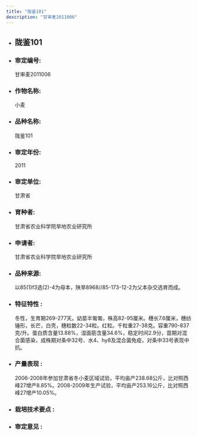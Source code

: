 ```yaml
---
title: "陇鉴101"
description: "甘审麦2011006"
---
```

* ## 陇鉴101
* ###  审定编号:  
   甘审麦2011006

*  ### 作物名称:  
   小麦

*   ###  品种名称: 
    陇鉴101

*   ### 审定年份: 
    2011

*   ### 审定单位:  
    甘肃省

*   ### 育种者:  
    甘肃省农业科学院旱地农业研究所

*   ### 申请者:  
    甘肃省农业科学院旱地农业研究所

*   ### 品种来源:  
    以85(1)f3选(2)-4为母本，陕旱8968//85-173-12-2为父本杂交选育而成。

*   ### 特征特性 : 
    冬性，生育期269-277天。幼苗半匍匍，株高82-95厘米。穗长7.6厘米，穗纺锤形，长芒，白壳，穗粒数22-34粒。红粒。千粒重27-38克。容重790-837克/升。蛋白质含量13.88%，湿面筋含量34.6%，稳定时间2.9分，苗期对混合菌感染，成株期对条中32号、水4、hy8及混合菌免疫，对条中33号表现中抗。

*   ### 产量表现 : 
    2006-2008年参加甘肃省冬小麦区域试验，平均亩产238.68公斤，比对照西峰27增产8.85%。2008-2009年生产试验，平均亩产253.16公斤，比对照西峰27增产10.05%。

*   ### 栽培技术要点 : 
    

*   ### 审定意见 : 
    
